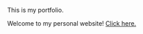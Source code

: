 This is my portfolio.

Welcome to my personal website!
[Click here.](https://ccl24.github.io/cliu/)
